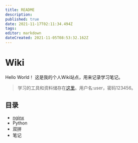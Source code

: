 ```yaml
---
title: README
description: 
published: true
date: 2021-11-17T02:11:34.494Z
tags: 
editor: markdown
dateCreated: 2021-11-05T08:53:32.162Z
---
```


# Wiki

Hello World！
这是我的个人Wiki站点，用来记录学习笔记。

> 学习的工具和资料储存在[这里](https://file.yueyafeng.tk/files/)。用户名:user，密码123456。
## 目录

- [nginx](https://wiki.yueyafeng.tk/zh/nginx)
- Python
- 双拼
- 笔记

